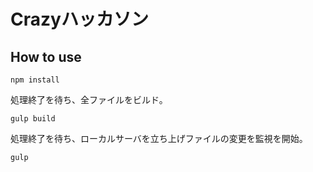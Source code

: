 # Crazyハッカソン

## How to use
```
npm install
```

処理終了を待ち、全ファイルをビルド。
```
gulp build
```

処理終了を待ち、ローカルサーバを立ち上げファイルの変更を監視を開始。
```
gulp
```
